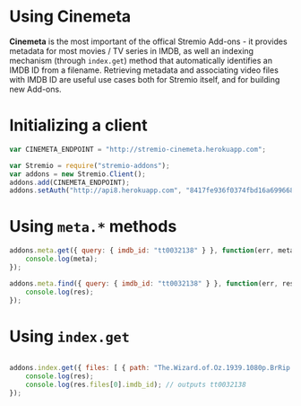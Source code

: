 
# Using Cinemeta
**Cinemeta** is the most important of the offical Stremio Add-ons - it provides metadata for most movies / TV series in IMDB, as well an indexing mechanism (through ``index.get``) method that automatically identifies an IMDB ID from a filename. 
Retrieving metadata and associating video files with IMDB ID are useful use cases both for Stremio itself, and for building new Add-ons. 

# Initializing a client
```javascript
var CINEMETA_ENDPOINT = "http://stremio-cinemeta.herokuapp.com";

var Stremio = require("stremio-addons");
var addons = new Stremio.Client();
addons.add(CINEMETA_ENDPOINT);
addons.setAuth("http://api8.herokuapp.com", "8417fe936f0374fbd16a699668e8f3c4aa405d9f"); // default stremio server, testing secret
```

# Using ``meta.*`` methods
```javascript
addons.meta.get({ query: { imdb_id: "tt0032138" } }, function(err, meta) {
	console.log(meta);
});

addons.meta.find({ query: { imdb_id: "tt0032138" } }, function(err, res) { 
	console.log(res);
});
```

# Using ``index.get``
```javascript

addons.index.get({ files: [ { path: "The.Wizard.of.Oz.1939.1080p.BrRip.x264.BOKUTOX.YIFY.mp4" } ] }, function(err, res) { 
	console.log(res);
	console.log(res.files[0].imdb_id); // outputs tt0032138
});
```